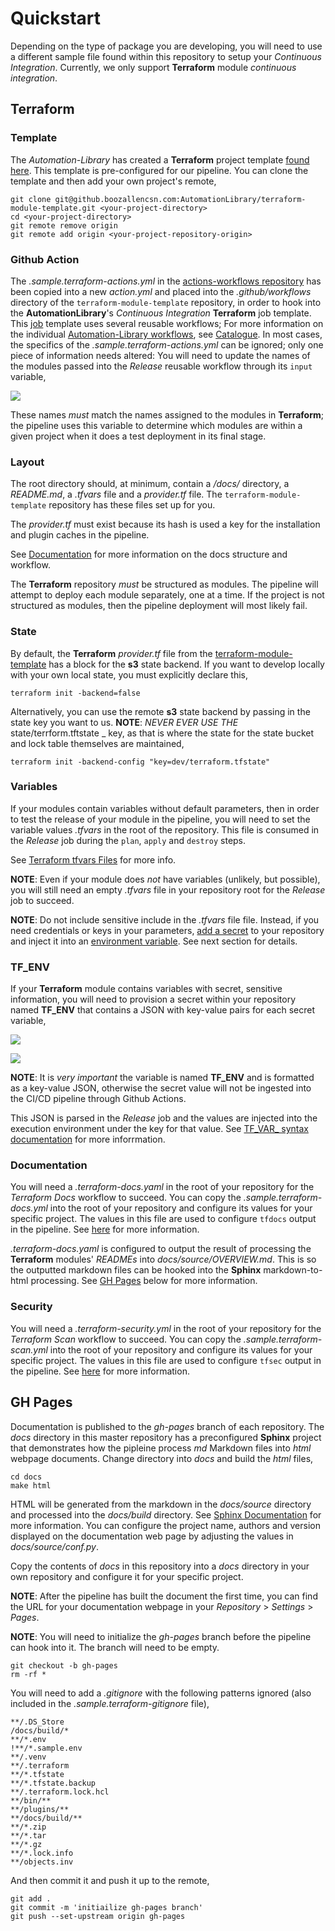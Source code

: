 # Quickstart

Depending on the type of package you are developing, you will need to use a different sample file found within this repository to setup your _Continuous Integration_. Currently, we only support **Terraform** module _continuous integration_. 

## Terraform

### Template

The _Automation-Library_ has created a **Terraform** project template [found here](https://github.boozallencsn.com/AutomationLibrary/terraform-module-template). This template is pre-configured for our pipeline. You can clone the template and then add your own project's remote,

```shell
git clone git@github.boozallencsn.com:AutomationLibrary/terraform-module-template.git <your-project-directory>
cd <your-project-directory>
git remote remove origin
git remote add origin <your-project-repository-origin>
```
### Github Action

The _.sample.terraform-actions.yml_ in the [actions-workflows repository](https://github.boozallencsn.com/AutomationLibrary/actions-workflows) has been copied into a new _action.yml_ and placed into the _.github/workflows_ directory of the `terraform-module-template` repository, in order to hook into the **AutomationLibrary**'s _Continuous Integration_ **Terraform** job template. This [job](https://docs.github.com/en/actions/using-jobs/using-jobs-in-a-workflow) template uses several reusable workflows; For more information on the individual [Automation-Library workflows](https://docs.github.com/en/actions/using-workflows/about-workflows), see [Catalogue](./CATALOGUE.md). In most cases, the specifics of the _.sample.terraform-actions.yml_ can be ignored; only one piece of information needs altered: You will need to update the names of the modules passed into the _Release_ reusable workflow through its `input` variable,

![](./assets/module_input.png)

These names _must_ match the names assigned to the modules in **Terraform**; the pipeline uses this variable to determine which modules are within a given project when it does a test deployment in its final stage.

### Layout

The root directory should, at minimum, contain a _/docs/_ directory, a _README.md_, a _.tfvars_ file and a _provider.tf_ file. The `terraform-module-template` repository has these files set up for you. 

The _provider.tf_ must exist because its hash is used a key for the installation and plugin caches in the pipeline. 

See [Documentation](#documentation) for more information on the docs structure and workflow.

The **Terraform** repository _must_ be structured as modules. The pipeline will attempt to deploy each module separately, one at a time. If the project is not structured as modules, then the pipeline deployment will most likely fail.


### State 

By default, the  **Terraform** _provider.tf_ file from the [terraform-module-template](https://github.boozallencsn.com/AutomationLibrary/terraform-module-template) has a block for the **s3** state backend. If you want to develop locally with your own local state, you must explicitly declare this,

```shell
terraform init -backend=false
```

Alternatively, you can use the remote **s3** state backend by passing in the state key you want to us. **NOTE**: _NEVER EVER USE THE_ state/terrform.tftstate _ key, as that is where the state for the state bucket and lock table themselves are maintained,

```shell
terraform init -backend-config "key=dev/terraform.tfstate"
```

### Variables

If your modules contain variables without default parameters, then in order to test the release of your module in the pipeline, you will need to set the variable values _.tfvars_ in the root of the repository. This file is consumed in the _Release_ job during the `plan`, `apply` and `destroy` steps.

See [Terraform tfvars Files](https://www.terraform.io/language/values/variables#variable-definitions-tfvars-files) for more info. 

**NOTE**: Even if your module does _not_ have variables (unlikely, but possible), you will still need an empty _.tfvars_ file in your repository root for the _Release_ job to succeed.

**NOTE**: Do not include sensitive include in the _.tfvars_ file file. Instead, if you need credentials or keys in your parameters, [add a secret](https://docs.github.com/en/actions/security-guides/encrypted-secrets) to your repository and inject it into an [environment variable](https://docs.github.com/en/actions/using-workflows/workflow-syntax-for-github-actions#jobsjob_idstepsenv). See next section for details.

### TF_ENV

If your **Terraform** module contains variables with secret, sensitive information, you will need to provision a secret within your repository named **TF_ENV** that contains a JSON with key-value pairs for each secret variable,

![](assets/create_secret.png)

![](assets/define_secret.png)

**NOTE**: It is _very important_ the variable is named **TF_ENV** and is formatted as a key-value JSON, otherwise the secret value will not be ingested into the CI/CD pipeline through Github Actions.

This JSON is parsed in the _Release_ job and the values are injected into the execution environment under the key for that value. See [TF_VAR_ syntax documentation](https://developer.hashicorp.com/terraform/cli/config/environment-variables) for more inforrmation.

### Documentation

You will need a _.terraform-docs.yaml_ in the root of your repository for the _Terraform Docs_ workflow to succeed. You can copy the _.sample.terraform-docs.yml_ into the root of your repository and configure its values for your specific project. The values in this file are used to configure `tfdocs` output in the pipeline. See [here](https://terraform-docs.io/user-guide/configuration/) for more information.

_.terraform-docs.yaml_ is configured to output the result of processing the **Terraform** modules' _READMEs_ into _docs/source/OVERVIEW.md_. This is so the outputted markdown files can be hooked into the **Sphinx** markdown-to-html processing. See [GH Pages](#gh-pages) below for more information.

### Security

You will need a _.terraform-security.yml_ in the root of your repository for the _Terraform Scan_ workflow to succeed. You can copy the _.sample.terraform-scan.yml_ into the root of your repository and configure its values for your specific project. The values in this file are used to configure `tfsec` output in the pipeline. See [here](https://aquasecurity.github.io/tfsec/v1.27.6/guides/configuration/config/) for more information.

## GH Pages

Documentation is published to the _gh-pages_ branch of each repository. The _docs_ directory in this master repository has a preconfigured **Sphinx** project that demonstrates how the pipleine process _md_ Markdown files into _html_ webpage documents. Change directory into _docs_ and build the _html_ files,

```shell
cd docs
make html
```

HTML will be generated from the markdown in the _docs/source_ directory and processed into the _docs/build_ directory. See [Sphinx Documentation](https://www.sphinx-doc.org/en/master/usage/quickstart.htm) for more information. You can configure the project name, authors and version displayed on the documentation web page by adjusting the values in _docs/source/conf.py_.

Copy the contents of _docs_ in this repository into a _docs_ directory in your own repository and configure it for your specific project.

**NOTE**: After the pipeline has built the document the first time, you can find the URL for your documentation webpage in your _Repository_ > _Settings_ > _Pages_.

**NOTE**: You will need to initialize the _gh-pages_ branch before the pipeline can hook into it. The branch will need to be empty.

```shell
git checkout -b gh-pages
rm -rf *
```

You will need to add a _.gitignore_ with the following patterns ignored (also included in the _.sample.terraform-gitignore_ file),

```
**/.DS_Store
/docs/build/*
**/*.env
!**/*.sample.env
**/.venv
**/.terraform
**/*.tfstate
**/*.tfstate.backup
**/.terraform.lock.hcl
**/bin/**
**/plugins/**
**/docs/build/**
**/*.zip
**/*.tar
**/*.gz
**/*.lock.info
**/objects.inv
```

And then commit it and push it up to the remote,

```shell
git add . 
git commit -m 'initiailize gh-pages branch'
git push --set-upstream origin gh-pages
```